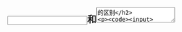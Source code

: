 ## <input>和<textarea>的区别

`<input>`是一个单行的输入框，有value属性，不能自动换行。

`<textarea>`是一个多行输入框，没有value属性，可以自动换行。